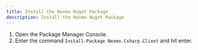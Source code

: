 ```yaml
---
title: Install the Nexmo Nuget Package
description: Install the Nexmo Nuget Package 
---
```


1. Open the Package Manager Console.
2. Enter the command `Install-Package Nexmo.Csharp.Client` and hit enter.